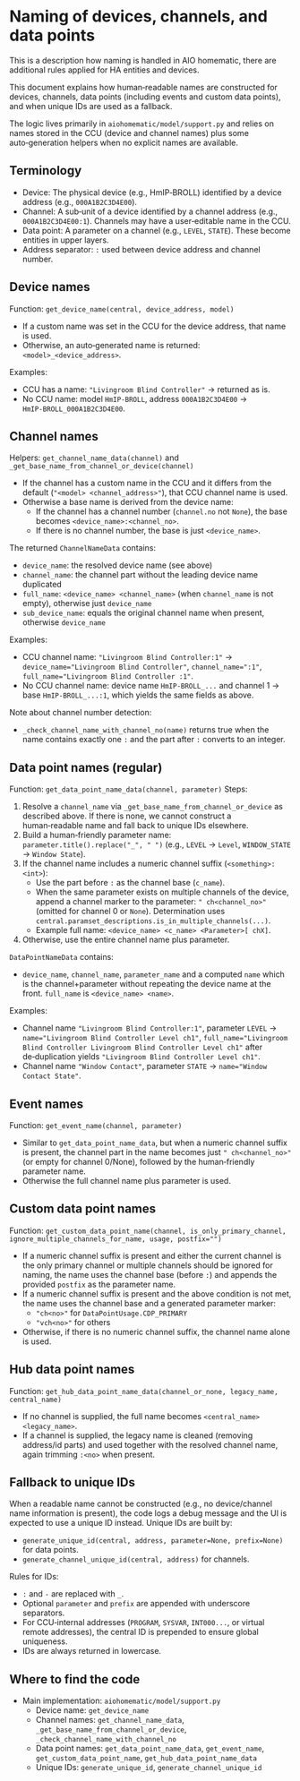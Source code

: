 # Naming of devices, channels, and data points

This is a description how naming is handled in AIO homematic, there are additional rules applied for HA entities and devices.

This document explains how human‑readable names are constructed for devices, channels, data points (including events and custom data points), and when unique IDs are used as a fallback.

The logic lives primarily in `aiohomematic/model/support.py` and relies on names stored in the CCU (device and channel names) plus some auto‑generation helpers when no explicit names are available.

## Terminology

- Device: The physical device (e.g., HmIP‑BROLL) identified by a device address (e.g., `000A1B2C3D4E00`).
- Channel: A sub‑unit of a device identified by a channel address (e.g., `000A1B2C3D4E00:1`). Channels may have a user‑editable name in the CCU.
- Data point: A parameter on a channel (e.g., `LEVEL`, `STATE`). These become entities in upper layers.
- Address separator: `:` used between device address and channel number.

## Device names

Function: `get_device_name(central, device_address, model)`

- If a custom name was set in the CCU for the device address, that name is used.
- Otherwise, an auto‑generated name is returned: `<model>_<device_address>`.

Examples:

- CCU has a name: `"Livingroom Blind Controller"` → returned as is.
- No CCU name: model `HmIP‑BROLL`, address `000A1B2C3D4E00` → `HmIP‑BROLL_000A1B2C3D4E00`.

## Channel names

Helpers: `get_channel_name_data(channel)` and `_get_base_name_from_channel_or_device(channel)`

- If the channel has a custom name in the CCU and it differs from the default (`"<model> <channel_address>"`), that CCU channel name is used.
- Otherwise a base name is derived from the device name:
  - If the channel has a channel number (`channel.no` not `None`), the base becomes `<device_name>:<channel_no>`.
  - If there is no channel number, the base is just `<device_name>`.

The returned `ChannelNameData` contains:

- `device_name`: the resolved device name (see above)
- `channel_name`: the channel part without the leading device name duplicated
- `full_name`: `<device_name> <channel_name>` (when `channel_name` is not empty), otherwise just `device_name`
- `sub_device_name`: equals the original channel name when present, otherwise `device_name`

Examples:

- CCU channel name: `"Livingroom Blind Controller:1"` → `device_name="Livingroom Blind Controller"`, `channel_name=":1"`, `full_name="Livingroom Blind Controller :1"`.
- No CCU channel name: device name `HmIP‑BROLL_...` and channel 1 → base `HmIP‑BROLL_...:1`, which yields the same fields as above.

Note about channel number detection:

- `_check_channel_name_with_channel_no(name)` returns true when the name contains exactly one `:` and the part after `:` converts to an integer.

## Data point names (regular)

Function: `get_data_point_name_data(channel, parameter)`
Steps:

1. Resolve a `channel_name` via `_get_base_name_from_channel_or_device` as described above. If there is none, we cannot construct a human‑readable name and fall back to unique IDs elsewhere.
2. Build a human‑friendly parameter name: `parameter.title().replace("_", " ")` (e.g., `LEVEL` → `Level`, `WINDOW_STATE` → `Window State`).
3. If the channel name includes a numeric channel suffix (`<something>:<int>`):
   - Use the part before `:` as the channel base (`c_name`).
   - When the same parameter exists on multiple channels of the device, append a channel marker to the parameter: `" ch<channel_no>"` (omitted for channel 0 or `None`). Determination uses `central.paramset_descriptions.is_in_multiple_channels(...)`.
   - Example full name: `<device_name> <c_name> <Parameter>[ chX]`.
4. Otherwise, use the entire channel name plus parameter.

`DataPointNameData` contains:

- `device_name`, `channel_name`, `parameter_name` and a computed `name` which is the channel+parameter without repeating the device name at the front. `full_name` is `<device_name> <name>`.

Examples:

- Channel name `"Livingroom Blind Controller:1"`, parameter `LEVEL` → `name="Livingroom Blind Controller Level ch1"`, `full_name="Livingroom Blind Controller Livingroom Blind Controller Level ch1"` after de‑duplication yields `"Livingroom Blind Controller Level ch1"`.
- Channel name `"Window Contact"`, parameter `STATE` → `name="Window Contact State"`.

## Event names

Function: `get_event_name(channel, parameter)`

- Similar to `get_data_point_name_data`, but when a numeric channel suffix is present, the channel part in the name becomes just `" ch<channel_no>"` (or empty for channel 0/None), followed by the human‑friendly parameter name.
- Otherwise the full channel name plus parameter is used.

## Custom data point names

Function: `get_custom_data_point_name(channel, is_only_primary_channel, ignore_multiple_channels_for_name, usage, postfix="")`

- If a numeric channel suffix is present and either the current channel is the only primary channel or multiple channels should be ignored for naming, the name uses the channel base (before `:`) and appends the provided `postfix` as the parameter name.
- If a numeric channel suffix is present and the above condition is not met, the name uses the channel base and a generated parameter marker:
  - `"ch<no>"` for `DataPointUsage.CDP_PRIMARY`
  - `"vch<no>"` for others
- Otherwise, if there is no numeric channel suffix, the channel name alone is used.

## Hub data point names

Function: `get_hub_data_point_name_data(channel_or_none, legacy_name, central_name)`

- If no channel is supplied, the full name becomes `<central_name> <legacy_name>`.
- If a channel is supplied, the legacy name is cleaned (removing address/id parts) and used together with the resolved channel name, again trimming `:<no>` when present.

## Fallback to unique IDs

When a readable name cannot be constructed (e.g., no device/channel name information is present), the code logs a debug message and the UI is expected to use a unique ID instead. Unique IDs are built by:

- `generate_unique_id(central, address, parameter=None, prefix=None)` for data points.
- `generate_channel_unique_id(central, address)` for channels.

Rules for IDs:

- `:` and `-` are replaced with `_`.
- Optional `parameter` and `prefix` are appended with underscore separators.
- For CCU‑internal addresses (`PROGRAM`, `SYSVAR`, `INT000...`, or virtual remote addresses), the central ID is prepended to ensure global uniqueness.
- IDs are always returned in lowercase.

## Where to find the code

- Main implementation: `aiohomematic/model/support.py`
  - Device name: `get_device_name`
  - Channel names: `get_channel_name_data`, `_get_base_name_from_channel_or_device`, `_check_channel_name_with_channel_no`
  - Data point names: `get_data_point_name_data`, `get_event_name`, `get_custom_data_point_name`, `get_hub_data_point_name_data`
  - Unique IDs: `generate_unique_id`, `generate_channel_unique_id`
